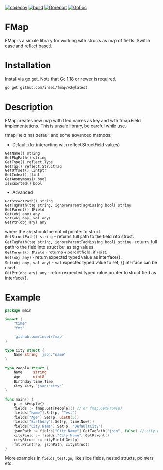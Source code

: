 [![codecov](https://codecov.io/github/Insei/fmap/branch/main/graph/badge.svg?token=S8EDJENDSI)](https://codecov.io/github/Insei/fmap) 
[![build](https://github.com/insei/fmap/actions/workflows/go.yml/badge.svg)](https://github.com/Insei/fmap/actions/workflows/go.yml)
[![Goreport](https://goreportcard.com/badge/github.com/insei/fmap)](https://goreportcard.com/report/github.com/insei/fmap)
[![GoDoc](https://godoc.org/github.com/insei/fmap?status.svg)](https://godoc.org/github.com/insei/fmap)
# FMap 
FMap is a simple library for working with structs as map of fields. Switch case and reflect based.

# Installation
Install via go get. Note that Go 1.18 or newer is required.
```sh
go get github.com/insei/fmap/v2@latest
```

# Description
FMap creates new map with filed names as key and with fmap.Field implementations. This is unsafe library, be careful while use.

fmap.Field has default and some advanced methods:
* Default (for interacting with reflect.StructField values)
```
GetName() string
GetPkgPath() string
GetType() reflect.Type
GetTag() reflect.StructTag
GetOffset() uintptr
GetIndex() []int
GetAnonymous() bool
IsExported() bool
```
* Advanced
```
GetStructPath() string
GetTagPath(tag string, ignoreParentTagMissing bool) string
GetParent() IField
Get(obj any) any
Set(obj any, val any)
GetPtr(obj any) any
```

where the `obj` should be not nil pointer to struct.<br>
`GetStructPath() string` - returns full path to the field into struct.<br>
`GetTagPath(tag string, ignoreParentTagMissing bool) string` - returns full path to the field into struct but as tag values.<br>
`GetParent() IField` - returns a parent field, if exist.<br>
`Get(obj any)` -  return expected typed value as interface{}.<br>
`Set(obj any, val any)` -  `val` expected typed value to set, {}interface can be used.<br>
`GetPtr(obj any) any` - return expected typed value pointer to struct field as interface{}.
# Example

```go
package main

import (
	"time"
	"fmt"

	"github.com/insei/fmap"
)

type City struct {
	Name string `json:"name"`
}

type People struct {
	Name     string
	Age      uint8
	Birthday time.Time
	City City `json:"city"`
}

func main() {
	p := &People{}
	fields := fmap.Get[People]() // or fmap.GetFrom(p)
	fields["Name"].Set(p, "Test")
	fields["Age"].Set(p, uint8(5))
	fields["Birthday"].Set(p, time.Now())
	fields["City.Name"].Set(p, "DefaultCity")
	jsonPath := fields["City.Name"].GetTagPath("json", false) // city.name
	cityField := fields["City.Name"].GetParent()
	cityStruct := cityField.Get(p)
	fmt.Print(*p, jsonPath, cityStruct)
}
```

More examples in `fields_test.go`, like slice fields, nested structs, pointers etc.
